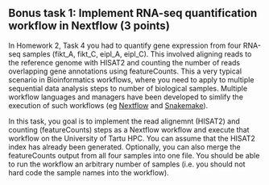 ## Bonus task 1: Implement RNA-seq quantification workflow in Nextflow (3 points)

In Homework 2, Task 4 you had to quantify gene expression from four RNA-seq samples (fikt_A, fikt_C, eipl_A, eipl_C). This involved aligning reads to the reference genome with HISAT2 and counting the number of reads overlapping gene annotations using featureCounts. This a very typical scenario in Bioinformatics workflows, where you need to apply to multiple sequential data analysis steps to number of biological samples. Multiple workflow languages and managers have been developed to simlify the execution of such workflows (eg [Nextflow](https://www.nextflow.io/) and [Snakemake](https://snakemake.readthedocs.io/en/v5.10.0/)).

In this task, you goal is to implement the read alignemnt (HISAT2) and counting (featureCounts) steps as a Nextflow workflow and execute that workflow on the University of Tartu HPC. You can assume that the HISAT2 index has already been generated. Optionally, you can also merge the featureCounts output from all four samples into one file. You should be able to run the workflow an arbitrary number of samples (i.e. you should not hard code the sample names into the workflow).


